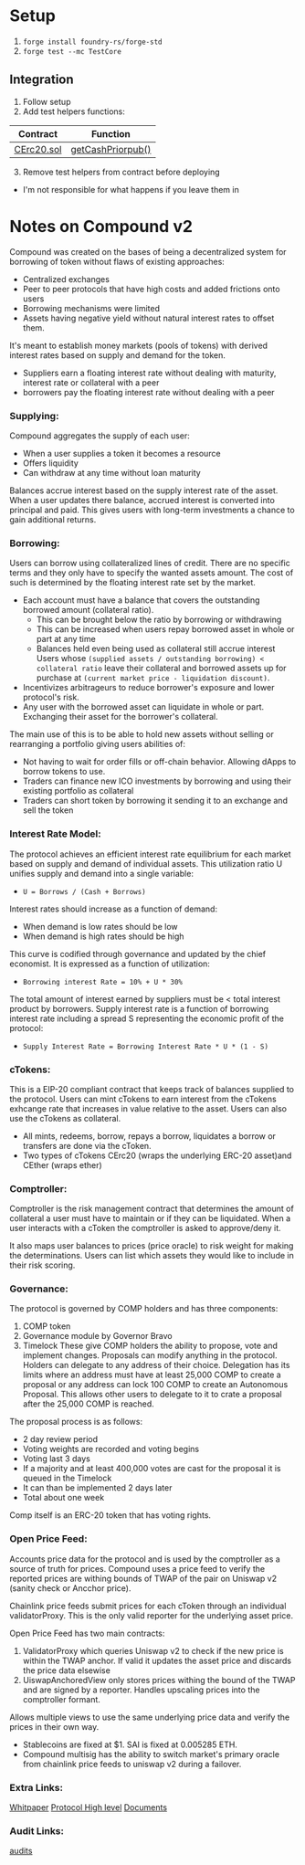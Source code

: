# Setup
1. `forge install foundry-rs/forge-std`
2. `forge test --mc TestCore`

## Integration
1. Follow setup
2. Add test helpers functions:

| Contract | Function |
| --- | --- |
[CErc20.sol](./src/CErc20.sol) | [getCashPriorpub()](./src/CErc20.sol#L153)

3. Remove test helpers from contract before deploying 
* I'm not responsible for what happens if you leave them in

# **Notes on Compound v2**
Compound was created on the bases of being a decentralized system for borrowing of token without flaws of existing approaches:

* Centralized exchanges 
* Peer to peer protocols that have high costs and added frictions onto users
* Borrowing mechanisms were limited
* Assets having negative yield without natural interest rates to offset them.

It's meant to establish money markets (pools of tokens) with derived interest rates based on supply and demand for the token. 

* Suppliers earn a floating interest rate without dealing with maturity, interest rate or collateral with a peer
* borrowers pay the floating interest rate without dealing with a peer

### **Supplying**:
Compound aggregates the supply of each user:

* When a user supplies a token it becomes a resource
* Offers liquidity 
* Can withdraw at any time without loan maturity

Balances accrue interest based on the supply interest rate of the asset. When a user updates there balance, accrued interest is converted into principal and paid. This gives users with long-term investments a chance to gain additional returns. 

### **Borrowing**:
Users can borrow using collateralized lines of credit. There are no specific terms and they only have to specify the wanted assets amount. The cost of such is determined by the floating interest rate set by the market.

* Each account must have a balance that  covers the outstanding borrowed amount (collateral ratio). 
    * This can be brought below the ratio by borrowing or withdrawing
    * This can be increased when users repay borrowed asset in whole or part at any time
    * Balances held even being used as collateral still accrue interest
Users whose `(supplied assets / outstanding borrowing) < collateral ratio` leave their collateral and borrowed assets up for purchase at `(current market price - liquidation discount)`. 
* Incentivizes arbitrageurs to reduce borrower's exposure and lower protocol's risk.
* Any user with the borrowed asset can liquidate in whole or part. Exchanging their asset for the borrower's collateral.

The main use of this is to be able to hold new assets without selling or rearranging a portfolio giving users abilities of:
* Not having to wait for order fills or off-chain behavior. Allowing dApps to borrow tokens to use.
* Traders can finance new ICO investments by borrowing and using their existing portfolio as collateral
* Traders can short token by borrowing it sending it to an exchange and sell the token

### **Interest Rate Model**:
The protocol achieves an efficient interest rate equilibrium for each market based on supply and demand of individual assets. This utilization ratio U unifies supply and demand into a single variable:
* `U = Borrows / (Cash + Borrows)`

Interest rates should increase as a function of demand:
* When demand is low rates should be low
* When demand is high rates should be high

This curve is codified through governance and updated by the chief economist. It is expressed as a function of utilization:
* `Borrowing interest Rate = 10% + U * 30%`

The total amount of interest earned by suppliers must be < total interest product by borrowers. Supply interest rate is a function of borrowing interest rate including a spread S representing the economic profit of the protocol:
* `Supply Interest Rate = Borrowing Interest Rate * U * (1 - S)`

### **cTokens**:
This is a EIP-20 compliant contract that keeps track of balances supplied to the protocol. Users can mint cTokens to earn interest from the cTokens exhcange rate that increases in value relative to the asset. Users can also use the cTokens as collateral.
* All mints, redeems, borrow, repays a borrow, liquidates a borrow or transfers are done via the cToken.
* Two types of cTokens CErc20 (wraps the underlying ERC-20 asset)and CEther (wraps ether)

### **Comptroller**:
Comptroller is the risk management contract that determines the amount of collateral a user must have to maintain or if they can be liquidated. When a user interacts with a cToken the comptroller is asked to approve/deny it. 

It also maps user balances to prices (price oracle) to risk weight for making the determinations. Users can list which assets they would like to include in their risk scoring.

### **Governance**:
The protocol is governed by COMP holders and has three components:
1. COMP token
2. Governance module by Governor Bravo
3. Timelock
These give COMP holders the ability to propose, vote and implement changes. Proposals can modify anything in the protocol. Holders can delegate to any address of their choice. Delegation has its limits where an address must have at least 25,000 COMP to create a proposal or any address can lock 100 COMP to create an Autonomous Proposal. This allows other users to delegate to it to crate a proposal after the 25,000 COMP is reached. 

The proposal process is as follows:
* 2 day review period
* Voting weights are recorded and voting begins
* Voting last 3 days
* If a majority and at least 400,000 votes are cast for the proposal it is queued in the Timelock
* It can than be implemented 2 days later
* Total about one week

Comp itself is an ERC-20 token that has voting rights.

### **Open Price Feed**:
Accounts price data for the protocol and is used by the comptroller as a source of truth for prices. Compound uses a price feed to verify the reported prices are withing bounds of TWAP of the pair on Uniswap v2 (sanity check or Ancchor price).

Chainlink price feeds submit prices for each cToken through an individual validatorProxy. This is the only valid reporter for the underlying asset price.

Open Price Feed has two main contracts:
1. ValidatorProxy which queries Uniswap v2 to check if the new price is within the TWAP anchor. If valid it updates the asset price and discards the price data elsewise
2. UiswapAnchoredView only stores prices withing the bound of the TWAP and are signed by a reporter. Handles upscaling prices into the comptroller formant.

Allows multiple views to use the same underlying price data and verify the prices in their own way.

* Stablecoins are fixed at $1. SAI is fixed at 0.005285 ETH.
* Compound multisig has the ability to switch market's primary oracle from chainlink price feeds to uniswap v2 during a failover.

### **Extra Links**:
[Whitpaper](https://github.com/compound-finance/compound-money-market/blob/master/docs/CompoundWhitepaper.pdf)
[Protocol High level](https://github.com/compound-finance/compound-protocol/blob/master/docs/CompoundProtocol.pdf)
[Documents](https://docs.compound.finance/v2/)

### **Audit Links**:
[audits](https://docs.compound.finance/v2/security/)
